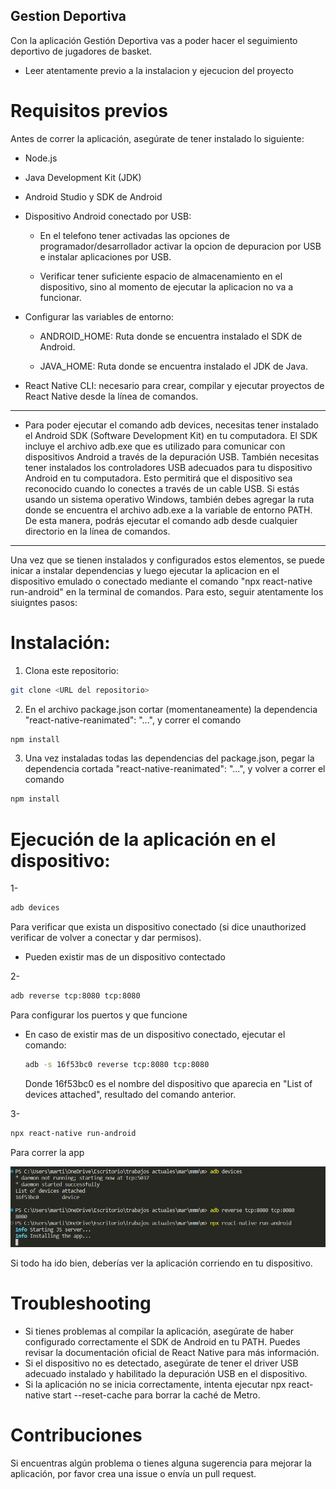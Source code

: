 ## Gestion Deportiva
Con la aplicación Gestión Deportiva vas a poder hacer el seguimiento deportivo de jugadores de basket.

* Leer atentamente previo a la instalacion y ejecucion del proyecto

# Requisitos previos
Antes de correr la aplicación, asegúrate de tener instalado lo siguiente:

* Node.js
* Java Development Kit (JDK)
* Android Studio y SDK de Android
* Dispositivo Android conectado por USB:
  * En el telefono tener activadas las opciones de programador/desarrollador activar la opcion de depuracion por USB e instalar aplicaciones por USB.

  * Verificar tener suficiente espacio de almacenamiento en el dispositivo, sino al momento de ejecutar la aplicacion no va a funcionar.
* Configurar las variables de entorno:

  * ANDROID_HOME: Ruta donde se encuentra instalado el SDK de Android.

  * JAVA_HOME: Ruta donde se encuentra instalado el JDK de Java.
* React Native CLI: necesario para crear, compilar y ejecutar proyectos de React Native desde la línea de comandos.

***
* Para poder ejecutar el comando adb devices, necesitas tener instalado el Android SDK (Software Development Kit) en tu computadora. El SDK incluye el archivo adb.exe que es utilizado para comunicar con dispositivos Android a través de la depuración USB.
  También necesitas tener instalados los controladores USB adecuados para tu dispositivo Android en tu computadora. Esto permitirá que el dispositivo sea reconocido cuando lo conectes a través de un cable USB.
  Si estás usando un sistema operativo Windows, también debes agregar la ruta donde se encuentra el archivo adb.exe a la variable de entorno PATH. De esta manera, podrás ejecutar el comando adb desde cualquier directorio en la línea de comandos.
***



Una vez que se tienen instalados y configurados estos elementos, se puede inicar a instalar dependencias y luego ejecutar la aplicacion en el dispositivo emulado o conectado mediante el comando "npx react-native run-android" en la terminal de comandos.
Para esto, seguir atentamente los siuigntes pasos:

  
# Instalación:

1. Clona este repositorio: 
```bash
git clone <URL del repositorio>
```

2. En el archivo package.json cortar (momentaneamente) la dependencia "react-native-reanimated": "...", y correr el comando 
```bash
npm install
```

3. Una vez instaladas todas las dependencias del package.json, pegar la dependencia cortada "react-native-reanimated": "...", y volver a correr el comando 
```bash
npm install
```

# Ejecución de la aplicación en el dispositivo:

1- 
```bash
adb devices 
```
Para verificar que exista un dispositivo conectado (si dice unauthorized verificar de volver a conectar y dar permisos).
* Pueden existir mas de un dispositivo contectado


2- 
```bash
adb reverse tcp:8080 tcp:8080 
```
Para configurar los puertos y que funcione
* En caso de existir mas de un dispositivo conectado, ejecutar el comando: 

  ```bash 
  adb -s 16f53bc0 reverse tcp:8080 tcp:8080
  ```
  
    Donde 16f53bc0 es el nombre del dispositivo que aparecia en "List of devices attached", resultado del comando anterior.

3- 
```bash
npx react-native run-android
```
Para correr la app



![comandosDeInicio.png](pictures_readme\comandosDeInicio.png)

Si todo ha ido bien, deberías ver la aplicación corriendo en tu dispositivo.

# Troubleshooting
* Si tienes problemas al compilar la aplicación, asegúrate de haber configurado correctamente el SDK de Android en tu PATH. Puedes revisar la documentación oficial de React Native para más información.
* Si el dispositivo no es detectado, asegúrate de tener el driver USB adecuado instalado y habilitado la depuración USB en el dispositivo.
* Si la aplicación no se inicia correctamente, intenta ejecutar npx react-native start --reset-cache para borrar la caché de Metro.

# Contribuciones
Si encuentras algún problema o tienes alguna sugerencia para mejorar la aplicación, por favor crea una issue o envía un pull request.